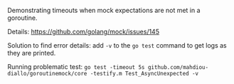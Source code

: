 Demonstrating timeouts when mock expectations are not met in a goroutine.

Details: https://github.com/golang/mock/issues/145

Solution to find error details: add `-v` to the `go test` command to get logs as they are printed.

Running problematic test: `go test -timeout 5s github.com/mahdiou-diallo/goroutinemock/core -testify.m Test_AsyncUnexpected -v`
